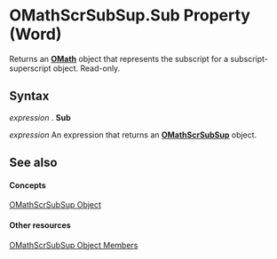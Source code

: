 
# OMathScrSubSup.Sub Property (Word)

Returns an  **[OMath](82f2f81b-e2d5-140f-bdcc-8b52b821b24d.md)** object that represents the subscript for a subscript-superscript object. Read-only.


## Syntax

 _expression_ . **Sub**

 _expression_ An expression that returns an **[OMathScrSubSup](e5fbf9cb-461c-3b08-a441-9e91e0745b15.md)** object.


## See also


#### Concepts


[OMathScrSubSup Object](e5fbf9cb-461c-3b08-a441-9e91e0745b15.md)
#### Other resources


[OMathScrSubSup Object Members](95cd5748-020b-7374-de19-5474fe17e231.md)
